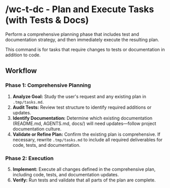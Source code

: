 # /wc-t-dc - Plan and Execute Tasks (with Tests & Docs)

Perform a comprehensive planning phase that includes test and documentation strategy, and then immediately execute the resulting plan.

This command is for tasks that require changes to tests or documentation in addition to code.

## Workflow

### Phase 1: Comprehensive Planning

1.  **Analyze Goal:** Study the user's request and any existing plan in `.tmp/tasks.md`.
2.  **Audit Tests:** Review test structure to identify required additions or updates.
3.  **Identify Documentation:** Determine which existing documentation (README.md, AGENTS.md, docs/) will need updates—follow project documentation culture.
4.  **Validate or Refine Plan:** Confirm the existing plan is comprehensive. If necessary, rewrite `.tmp/tasks.md` to include all required deliverables for code, tests, and documentation.

### Phase 2: Execution

5.  **Implement:** Execute all changes defined in the comprehensive plan, including code, tests, and documentation updates.
6.  **Verify:** Run tests and validate that all parts of the plan are complete.

